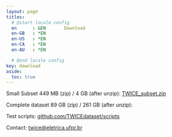 ```yaml
---
layout: page
titles:
  # @start locale config
  en      : &EN       Download
  en-GB   : *EN
  en-US   : *EN
  en-CA   : *EN
  en-AU   : *EN

  # @end locale config
key: download
aside:
  toc: true
---
```


Small Subset 449 MB (zip) / 4 GB (after unzip): [TWICE_subset.zip](https://twice.eletrica.ufpr.br/TWICEsubset.zip)

Complete dataset 89 GB (zip) / 261 GB (after unzip):

Test scripts: [github.com/TWICEdataset/scripts](https://github.com/TWICEdataset/scripts)

Contact: [twice@eletrica.ufpr.br](mailto:twice@eletrica.ufpr.br)
